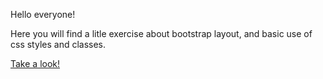 Hello everyone!

Here you will find a litle exercise about bootstrap layout, and basic use of css styles and classes.

<a href ="https://incandescent-kleicha-58515b.netlify.app/"> 
  Take a look!
</a>

